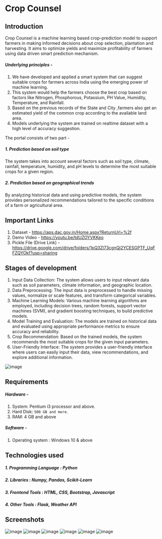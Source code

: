 # Crop Counsel

## Introduction
Crop Counsel is a machine learning based crop-prediction model to support farmers in making informed decisions about crop selection, plantation and harvesting.
It aims to optimize yields and maximize profitability of farmers using data driven smart prediction mechanism.
##### Underlying principles - 
1. We have developed and applied a smart system that can suggest suitable crops for farmers across India using the emerging power of machine learning.
2. This system would help the farmers choose the best crop based on factors like Nitrogen, Phosphorous, Potassium, PH Value, Humidity, Temperature, and Rainfall.
3. Based on the previous records of the State and City ,farmers also get an estimated yield of the common crop according to the available land area.
4. Models underlying the system are trained on realtime dataset with a high level of accuracy suggestion.

The portal consists of two part -
##### 1. Prediction based on soil type
The system takes into account several factors such as soil type, climate, rainfall, temperature, humidity, and pH levels to determine the most suitable crops for a given region. 
##### 2. Prediction based on geographical trends
By analyzing historical data and using predictive models, the system provides personalized recommendations tailored to the specific conditions of a farm or agricultural area.

## Important Links
1. Dataset - https://aps.dac.gov.in/Home.aspx?ReturnUrl=%2f
2. Demo Video - https://youtu.be/tdUZOYVKKeo
3. Pickle File (Drive Link) - https://drive.google.com/drive/folders/1pQ3Zl73cgnQj2YCESGPTF_UqFFZQYOkf?usp=sharing

## Stages of development
1. Input Data Collection: The system allows users to input relevant data such as soil parameters, climate information, and geographic location.
2. Data Preprocessing: The input data is preprocessed to handle missing values, normalize or scale features, and transform categorical variables.
3. Machine Learning Models: Various machine learning algorithms are employed, including decision trees, random forests, support vector machines (SVM), and gradient boosting techniques, to build predictive models.
4. Model Training and Evaluation: The models are trained on historical data and evaluated using appropriate performance metrics to ensure accuracy and reliability.
5. Crop Recommendation: Based on the trained models, the system recommends the most suitable crops for the given input parameters.
6. User-Friendly Interface: The system provides a user-friendly interface where users can easily input their data, view recommendations, and explore additional information.

![image](https://github.com/candy-kush/crop-counsel/assets/96912080/eba84e5b-83a5-475c-bdb9-1e152466a8aa)


## Requirements
##### Hardware - 
1. System: Pentium i3 processor and above.
2. Hard Disk: `500 GB and more`.
3. RAM: 4 GB and above
##### Software - 
1. Operating system   : Windows 10 & above


## Technologies used
##### 1. Programming Language : Python
##### 2. Libraries : Numpy, Pandas, Scikit-Learn
##### 3. Frontend Tools : HTML, CSS, Bootstrap, Javascript
##### 4. Other Tools : Flask, Weather API


## Screenshots
![image](https://github.com/candy-kush/crop-counsel/assets/96912080/a4bf218d-ad82-403a-9392-fb4dd1183255)
![image](https://github.com/candy-kush/crop-counsel/assets/96912080/b3fe339e-2a1e-4020-a11d-b3365f9042f5)
![image](https://github.com/candy-kush/crop-counsel/assets/96912080/dd2713bc-e420-422e-ad3e-de2802878a1f)
![image](https://github.com/candy-kush/crop-counsel/assets/96912080/4004bc0f-393e-4782-8a28-5a2c8b99b260)
![image](https://github.com/candy-kush/crop-counsel/assets/96912080/8104bca6-8800-4d6f-a42c-a8fe897b5294)
![image](https://github.com/candy-kush/crop-counsel/assets/96912080/20c65f00-f5f5-400e-b36d-679c0b4ada7a)
